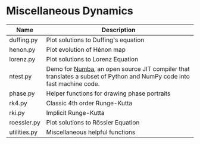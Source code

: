 # Miscellaneous Dynamics

Name | Description
-------------------------- | ------------------------------------------------
duffing.py  | Plot solutions to Duffing's equation
henon.py| Plot evolution of Hénon map
lorenz.py   | Plot solutions to Lorenz Equation
ntest.py | Demo for [Numba](https://numba.pydata.org/), an open source JIT compiler that translates a subset of Python and NumPy code into fast machine code.
phase.py    | Helper functions for drawing phase portraits
rk4.py      | Classic 4th order Runge-Kutta
rki.py      | Implicit Runge-Kutta
roessler.py | Plot solutions to Rössler Equation
utilities.py | Miscellaneous helpful functions
